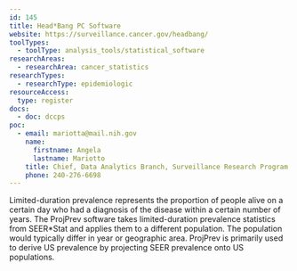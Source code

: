 ```yaml
---
id: 145
title: Head*Bang PC Software
website: https://surveillance.cancer.gov/headbang/
toolTypes:
  - toolType: analysis_tools/statistical_software
researchAreas:
  - researchArea: cancer_statistics
researchTypes:
  - researchType: epidemiologic
resourceAccess:
  type: register
docs:
  - doc: dccps
poc:
  - email: mariotta@mail.nih.gov
    name:
      firstname: Angela
      lastname: Mariotto
    title: Chief, Data Analytics Branch, Surveillance Research Program
    phone: 240-276-6698
---
```

Limited-duration prevalence represents the proportion of people alive on a certain day who had a diagnosis of the disease within a certain number of years. The ProjPrev software takes limited-duration prevalence statistics from SEER*Stat and applies them to a different population. The population would typically differ in year or geographic area. ProjPrev is primarily used to derive US prevalence by projecting SEER prevalence onto US populations. 
